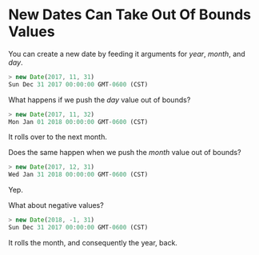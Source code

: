 # New Dates Can Take Out Of Bounds Values

You can create a new date by feeding it arguments for _year_, _month_, and
_day_.

```javascript
> new Date(2017, 11, 31)
Sun Dec 31 2017 00:00:00 GMT-0600 (CST)
```

What happens if we push the _day_ value out of bounds?

```javascript
> new Date(2017, 11, 32)
Mon Jan 01 2018 00:00:00 GMT-0600 (CST)
```

It rolls over to the next month.

Does the same happen when we push the _month_ value out of bounds?

```javascript
> new Date(2017, 12, 31)
Wed Jan 31 2018 00:00:00 GMT-0600 (CST)
```

Yep.

What about negative values?

```javascript
> new Date(2018, -1, 31)
Sun Dec 31 2017 00:00:00 GMT-0600 (CST)
```

It rolls the month, and consequently the year, back.

